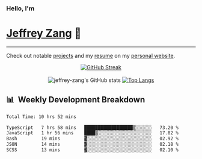 
### Hello, I'm 
# [Jeffrey Zang](https://www.linkedin.com/in/jeffreyzang/) 🦀

---

Check out notable [projects](https://jeffz.dev/projects) and my [resume](https://jeffz.dev/resume) on my [personal website](https://jeffz.dev/).

<div align = 'center'>

[![GitHub Streak](https://github-readme-streak-stats.herokuapp.com/?user=jeffrey-zang&theme=tokyonight)](https://git.io/streak-stats)
<br></br>
![jeffrey-zang's GitHub stats](https://github-readme-stats.vercel.app/api?username=jeffrey-zang&show_icons=true&theme=tokyonight&hide_rank=true&hide=stars) 
[![Top Langs](https://github-readme-stats.vercel.app/api/top-langs/?username=jeffrey-zang&hide=ShaderLab,HLSL&layout=compact&theme=tokyonight)](https://github.com/anuraghazra/github-readme-stats)

</div>

## 📊 &nbsp;Weekly Development Breakdown
<!--START_SECTION:waka-->

```txt
Total Time: 10 hrs 52 mins

TypeScript   7 hrs 58 mins   ██████████████████▒░░░░░░   73.20 %
JavaScript   1 hr 56 mins    ████▒░░░░░░░░░░░░░░░░░░░░   17.82 %
Bash         19 mins         ▓░░░░░░░░░░░░░░░░░░░░░░░░   02.92 %
JSON         14 mins         ▓░░░░░░░░░░░░░░░░░░░░░░░░   02.18 %
SCSS         13 mins         ▓░░░░░░░░░░░░░░░░░░░░░░░░   02.10 %
```

<!--END_SECTION:waka-->


